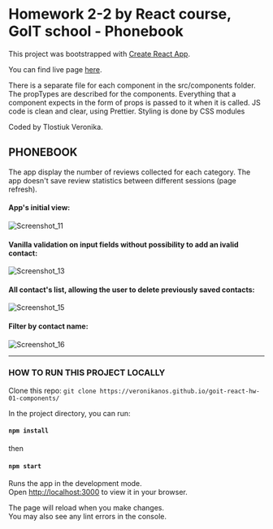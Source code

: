 # Homework 2-2 by React course, GoIT school - Phonebook

This project was bootstrapped with
[Create React App](https://github.com/facebook/create-react-app).

You can find live page
[here](https://veronikanos.github.io/goit-react-hw-02-phonebook/).

There is a separate file for each component in the src/components folder. The
propTypes are described for the components. Everything that a component expects
in the form of props is passed to it when it is called. JS code is clean and
clear, using Prettier. Styling is done by CSS modules

Coded by Tlostiuk Veronika.

## PHONEBOOK

The app display the number of reviews collected for each category. The app
doesn't save review statistics between different sessions (page refresh).

#### App's initial view:

![Screenshot_11](https://user-images.githubusercontent.com/49239848/208961485-a7132179-8ce1-4661-9b8e-22c26663c9a0.png)

#### Vanilla validation on input fields without possibility to add an ivalid contact:

![Screenshot_13](https://user-images.githubusercontent.com/49239848/208961712-ec15a460-da37-450b-a809-b388ac72f8d8.png)

#### All contact's list, allowing the user to delete previously saved contacts:

![Screenshot_15](https://user-images.githubusercontent.com/49239848/208962029-dd677296-c3b8-4736-aa5b-70c94bc85a74.png)

#### Filter by contact name:

![Screenshot_16](https://user-images.githubusercontent.com/49239848/208962346-f44f0bfe-9252-4139-a9c2-ce6123115b44.png)

---

### HOW TO RUN THIS PROJECT LOCALLY

Clone this repo:
`git clone https://veronikanos.github.io/goit-react-hw-01-components/`

In the project directory, you can run:

#### `npm install`

then

#### `npm start`

Runs the app in the development mode.\
Open [http://localhost:3000](http://localhost:3000) to view it in your browser.

The page will reload when you make changes.\
You may also see any lint errors in the console.
